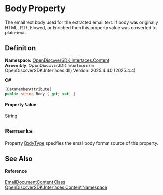 # Body Property


The email text body used for the extracted email text. If body was originally HTML, RTF, Flowed, or Enriched then this property value was converted to plain-text.



## Definition
**Namespace:** <a href="79f11d04-c275-b915-db5b-ab2227989555">OpenDiscoverSDK.Interfaces.Content</a>  
**Assembly:** OpenDiscoverSDK.Interfaces (in OpenDiscoverSDK.Interfaces.dll) Version: 2025.4.4.0 (2025.4.4)

**C#**
``` C#
[DataMemberAttribute]
public string Body { get; set; }
```



#### Property Value
String

## Remarks
Property <a href="7536d38b-becf-d9f0-be75-5fb9ce88a813">BodyType</a> specifies the email body format source of this property.

## See Also


#### Reference
<a href="4ead9d3b-7f35-a7fc-a759-9441e2ab2eb5">EmailDocumentContent Class</a>  
<a href="79f11d04-c275-b915-db5b-ab2227989555">OpenDiscoverSDK.Interfaces.Content Namespace</a>  
